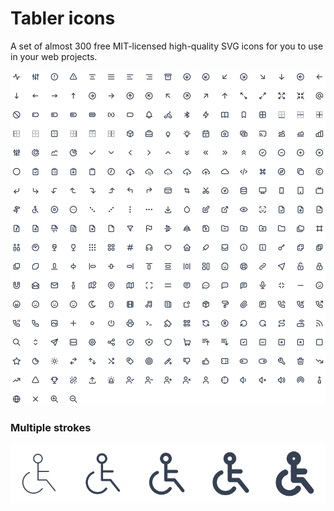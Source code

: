 # Tabler icons

A set of almost 300 free MIT-licensed high-quality SVG icons for you to use in your web projects.

![Tabler icons](demo/icons.svg)

### Multiple strokes

![Tabler icons](demo/icons-stroke.svg)
